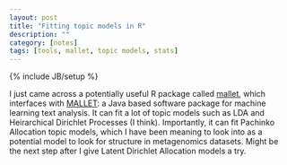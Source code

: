 ```yaml
---
layout: post
title: "Fitting topic models in R"
description: ""
category: [notes]
tags: [tools, mallet, topic models, stats]
---
```

{% include JB/setup %}

I just came across a potentially useful R package called [mallet](http://cran.r-project.org/web/packages/mallet/index.html), which interfaces with [MALLET](http://mallet.cs.umass.edu/): a Java based software package for machine learning text analysis. It can fit a lot of topic models such as LDA and Heirarchical Dirichlet Processes (I think). Importantly, it can fit Pachinko Allocation topic models, which I have been meaning to look into as a potential model to look for structure in metagenomics datasets. Might be the next step after I give Latent Dirichlet Allocation models a try.